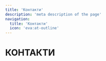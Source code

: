 ```yaml
---
title: 'Контакти'
description: 'meta description of the page'
navigation:
  title: 'Контакти'
  icon: 'eva:at-outline'
---
```


# КОНТАКТИ